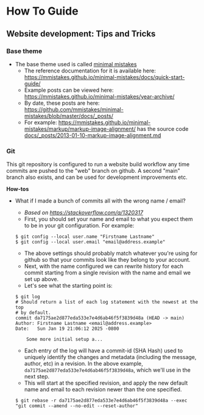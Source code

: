 # How To Guide

## Website development: Tips and Tricks

### Base theme

* The base theme used is called [minimal mistakes](https://github.com/mmistakes/minimal-mistakes)
  * The reference documentation for it is available here: https://mmistakes.github.io/minimal-mistakes/docs/quick-start-guide/
  * Example posts can be viewed here: https://mmistakes.github.io/minimal-mistakes/year-archive/
  * By date, these posts are here: https://github.com/mmistakes/minimal-mistakes/blob/master/docs/_posts/
  * For example: https://mmistakes.github.io/minimal-mistakes/markup/markup-image-alignment/ has the source code  [docs/_posts/2013-01-10-markup-image-alignment.md](https://github.com/mmistakes/minimal-mistakes/blob/master/docs/_posts/2013-01-10-markup-image-alignment.md?plain=1)



### Git

This git repository is configured to run a website build workflow any time commits are pushed to the "web" branch on github. A second "main" branch also exists, and can be used for development improvements etc.


**How-tos**

* What if I made a bunch of commits all with the wrong name / email?
  * *Based on https://stackoverflow.com/a/1320317*
  * First, you should set your name and email to what you expect them to be in your git configuration. For example:
  
  ```shell
  $ git config --local user.name "Firstname Lastname"
  $ git config --local user.email "email@address.example"
  ```

  * The above settings should probably match whatever you're using for github so that your commits look like they belong to your account.
  * Next, with the name configured we can rewrite history for each commit starting from a single revision with the name and email we set up above.
  * Let's see what the starting point is:
  ```shell
  $ git log
  # Should return a list of each log statement with the newest at the top
  # by default. 
  commit da7175ae2d877eda533e7e4d6ab46f5f3839d48a (HEAD -> main)
  Author: Firstname Lastname <email@address.example>
  Date:   Sun Jan 19 21:06:12 2025 -0800

      Some more initial setup a...
  ```
  * Each entry of the log will have a commit-id (SHA Hash) used to uniquely identify the changes and metadata (including the message, author, etc) in a revision. In the above example, `da7175ae2d877eda533e7e4d6ab46f5f3839d48a`, which we'll use in the next step.
  * This will start at the specified revision, and apply the new default name and email to each revision newer than the one specified.
  ```shell
  $ git rebase -r da7175ae2d877eda533e7e4d6ab46f5f3839d48a --exec "git commit --amend --no-edit --reset-author"
  ```


